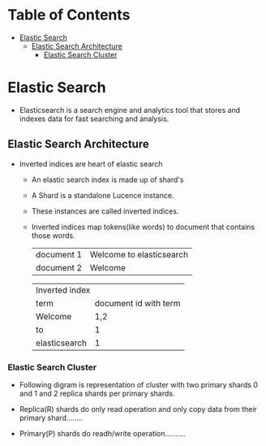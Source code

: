 # Table of Contents
- [Elastic Search](#elastic-search)
  - [Elastic Search Architecture](#elastic-search-architecture)
    - [Elastic Search Cluster](#elastic-search-cluster)



# Elastic Search
- Elasticsearch is a search engine and analytics tool that stores and indexes data for fast searching and analysis.

## Elastic Search Architecture
- Inverted indices are heart of elastic search
  - An elastic search index is made up of shard's
  - A Shard is a standalone Lucence instance.
  - These instances are called inverted indices.
  - Inverted indices map tokens(like words) to document that contains those words.
    <table>
      <tr>
        <td>document 1</td>
        <td>Welcome to elasticsearch</td>
        </tr>
      <tr>
        <td>document 2</td>
        <td>Welcome</td>
        </tr>
    </table>

    <table>
      <tr>
        <td colspan="2">Inverted index</td>
        </tr>
      <tr>
        <td>term</td>
        <td>document id with term</td>
      </tr>
      <tr>
        <td>Welcome</td>
        <td>1,2</td>
      </tr>
 
      <tr>
        <td>to</td>
        <td>1</td>
      </tr>
     <tr>
        <td>elasticsearch</td>
        <td>1</td>
      </tr>
    </table>
### Elastic Search Cluster
- Following digram is representation of cluster with two primary shards 0 and 1 and 2 replica shards per primary shards.
  
- Replica(R) shards do only read operation and only copy data from their primary shard........
- Primary(P) shards do readh/write operation..........
  
